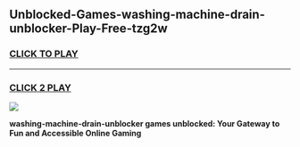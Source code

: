 
## Unblocked-Games-washing-machine-drain-unblocker-Play-Free-tzg2w
<h3>
<a href="https://premium76.site?title=washing-machine-drain-unblocker&ref=18A1">CLICK TO PLAY</a></h3>
<hr>

<h3>
<a href="https://premium76.site?title=washing-machine-drain-unblocker&ref=18A1">CLICK 2 PLAY</a>
  
</h3>

<a href="https://premium76.site?title=washing-machine-drain-unblocker&ref=18A1"><img src="https://clearcache.store/games.png"></a>


**washing-machine-drain-unblocker games unblocked: Your Gateway to Fun and Accessible Online Gaming**
